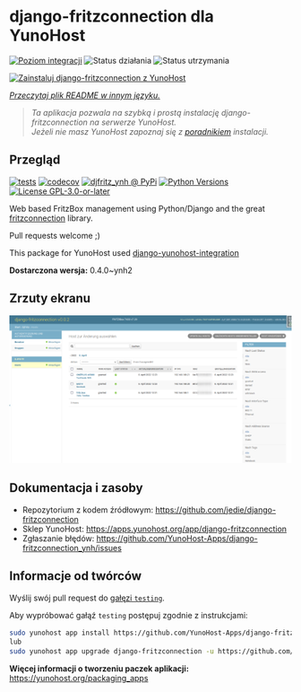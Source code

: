 <!--
To README zostało automatycznie wygenerowane przez <https://github.com/YunoHost/apps/tree/master/tools/readme_generator>
Nie powinno być ono edytowane ręcznie.
-->

# django-fritzconnection dla YunoHost

[![Poziom integracji](https://apps.yunohost.org/badge/integration/django-fritzconnection)](https://ci-apps.yunohost.org/ci/apps/django-fritzconnection/)
![Status działania](https://apps.yunohost.org/badge/state/django-fritzconnection)
![Status utrzymania](https://apps.yunohost.org/badge/maintained/django-fritzconnection)

[![Zainstaluj django-fritzconnection z YunoHost](https://install-app.yunohost.org/install-with-yunohost.svg)](https://install-app.yunohost.org/?app=django-fritzconnection)

*[Przeczytaj plik README w innym języku.](./ALL_README.md)*

> *Ta aplikacja pozwala na szybką i prostą instalację django-fritzconnection na serwerze YunoHost.*  
> *Jeżeli nie masz YunoHost zapoznaj się z [poradnikiem](https://yunohost.org/install) instalacji.*

## Przegląd

[![tests](https://github.com/YunoHost-Apps/django-fritzconnection_ynh/actions/workflows/tests.yml/badge.svg?branch=main)](https://github.com/YunoHost-Apps/django-fritzconnection_ynh/actions/workflows/tests.yml)
[![codecov](https://codecov.io/github/jedie/djfritz_ynh/branch/main/graph/badge.svg)](https://app.codecov.io/github/jedie/djfritz_ynh)
[![djfritz_ynh @ PyPi](https://img.shields.io/pypi/v/djfritz_ynh?label=djfritz_ynh%20%40%20PyPi)](https://pypi.org/project/djfritz_ynh/)
[![Python Versions](https://img.shields.io/pypi/pyversions/djfritz_ynh)](https://github.com/YunoHost-Apps/django-fritzconnection_ynh/blob/main/pyproject.toml)
[![License GPL-3.0-or-later](https://img.shields.io/pypi/l/djfritz_ynh)](https://github.com/YunoHost-Apps/django-fritzconnection_ynh/blob/main/LICENSE)

Web based FritzBox management using Python/Django and the great [fritzconnection](https://github.com/kbr/fritzconnection) library.

Pull requests welcome ;)

This package for YunoHost used [django-yunohost-integration](https://github.com/YunoHost-Apps/django_yunohost_integration)


**Dostarczona wersja:** 0.4.0~ynh2

## Zrzuty ekranu

![Zrzut ekranu z django-fritzconnection](./doc/screenshots/screenshot.png)

## Dokumentacja i zasoby

- Repozytorium z kodem źródłowym: <https://github.com/jedie/django-fritzconnection>
- Sklep YunoHost: <https://apps.yunohost.org/app/django-fritzconnection>
- Zgłaszanie błędów: <https://github.com/YunoHost-Apps/django-fritzconnection_ynh/issues>

## Informacje od twórców

Wyślij swój pull request do [gałęzi `testing`](https://github.com/YunoHost-Apps/django-fritzconnection_ynh/tree/testing).

Aby wypróbować gałąź `testing` postępuj zgodnie z instrukcjami:

```bash
sudo yunohost app install https://github.com/YunoHost-Apps/django-fritzconnection_ynh/tree/testing --debug
lub
sudo yunohost app upgrade django-fritzconnection -u https://github.com/YunoHost-Apps/django-fritzconnection_ynh/tree/testing --debug
```

**Więcej informacji o tworzeniu paczek aplikacji:** <https://yunohost.org/packaging_apps>
